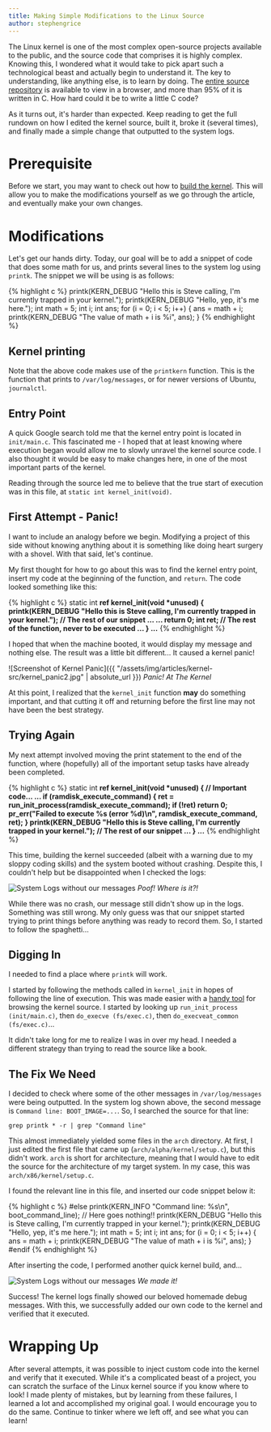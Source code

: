 ```yaml
---
title: Making Simple Modifications to the Linux Source
author: stephengrice
---
```


The Linux kernel is one of the most complex open-source projects available to the public, and the source code that comprises it is highly complex. Knowing this, I wondered what it would take to pick apart such a technological beast and actually begin to understand it. The key to understanding, like anything else, is to learn by doing. The [entire source repository](https://github.com/torvalds/linux) is available to view in a browser, and more than 95% of it is written in C. How hard could it be to write a little C code?

As it turns out, it's harder than expected. Keep reading to get the full rundown on how I edited the kernel source,  built it, broke it (several times), and finally made a simple change that outputted to the system logs.

# Prerequisite

Before we start, you may want to check out how to [build the kernel](http://pagekeysolutions.com/blog/2018/03/03/compile-the-linux-kernel-from-source.html). This will allow you to make the modifications yourself as we go through the article, and eventually make your own changes.

# Modifications

Let's get our hands dirty. Today, our goal will be to add a snippet of code that does some math for us, and prints several lines to the system log using `printk`. The snippet we will be using is as follows:

{% highlight c %}
printk(KERN_DEBUG "Hello this is Steve calling, I'm currently trapped in your kernel.");
printk(KERN_DEBUG "Hello, yep, it's me here.");
int math = 5;
int i;
int ans;
for (i = 0; i < 5; i++) {
    ans = math + i;
		printk(KERN_DEBUG "The value of math + i is %i", ans);
}
{% endhighlight %}

## Kernel printing

Note that the above code makes use of the `printkern` function. This is the function that prints to `/var/log/messages`, or for newer versions of Ubuntu, `journalctl`.

## Entry Point

A quick Google search told me that the kernel entry point is located in `init/main.c`. This fascinated me - I hoped that at least knowing where execution began would allow me to slowly unravel the kernel source code. I also thought it would be easy to make changes here, in one of the most important parts of the kernel.

Reading through the source led me to believe that the true start of execution was in this file, at `static int kernel_init(void)`.

## First Attempt - Panic!

I want to include an analogy before we begin. Modifying a project of this side without knowing anything about it is something like doing heart surgery with a shovel. With that said, let's continue.

My first thought for how to go about this was to find the kernel entry point, insert my code at the beginning of the function, and `return`. The code looked something like this:

{% highlight c %}
static int __ref kernel_init(void *unused)
{
	printk(KERN_DEBUG "Hello this is Steve calling, I'm currently trapped in your kernel.");
	// The rest of our snippet ...
	...
	return 0;
  int ret;
	// The rest of the function, never to be executed
	...
}
...__
{% endhighlight %}

I hoped that when the machine booted, it would display my message and nothing else. The result was a little bit different... It caused a kernel panic!

![Screenshot of Kernel Panic]({{ "/assets/img/articles/kernel-src/kernel_panic2.jpg" | absolute_url }})
*Panic! At The Kernel*

At this point, I realized that the `kernel_init` function __may__ do something important, and that cutting it off and returning before the first line may not have been the best strategy.

## Trying Again

My next attempt involved moving the print statement to the end of the function, where (hopefully) all of the important setup tasks have already been completed.

{% highlight c %}
static int __ref kernel_init(void *unused)
{
	// Important code...
	...
	if (ramdisk_execute_command) {
			ret = run_init_process(ramdisk_execute_command);
			if (!ret)
					return 0;
			pr_err("Failed to execute %s (error %d)\n",
						 ramdisk_execute_command, ret);
	}
	printk(KERN_DEBUG "Hello this is Steve calling, I'm currently trapped in your kernel.");
	// The rest of our snippet
	...
}
...__
{% endhighlight %}

This time, building the kernel succeeded (albeit with a warning due to my sloppy coding skills) and the system booted without crashing. Despite this, I couldn't help but be disappointed when I checked the logs:

![System Logs without our messages](/blog/assets/img/articles/kernel-src/syslog-pre-success.png)
*Poof! Where is it?!*

While there was no crash, our message still didn't show up in the logs. Something was still wrong. My only guess was that our snippet started trying to print things before anything was ready to record them. So, I started to follow the spaghetti...

## Digging In

I needed to find a place where `printk` will work.

I started by following the methods called in `kernel_init` in hopes of following the line of execution. This was made easier with a [handy tool](https://elixir.bootlin.com/linux/latest/source/init/main.c#L946) for browsing the kernel source. I started by looking up `run_init_process (init/main.c)`, then `do_execve (fs/exec.c)`, then `do_execveat_common (fs/exec.c)`...

It didn't take long for me to realize I was in over my head. I needed a different strategy than trying to read the source like a book.

## The Fix We Need

I decided to check where some of the other messages in `/var/log/messages` were being outputted. In the system log shown above, the second message is `Command line: BOOT_IMAGE=...`. So, I searched the source for that line:

```
grep printk * -r | grep "Command line"
```

This almost immediately yielded some files in the `arch` directory. At first, I just edited the first file that came up (`arch/alpha/kernel/setup.c`), but this didn't work. `arch` is short for architecture, meaning that I would have to edit the source for the architecture of my target system. In my case, this was `arch/x86/kernel/setup.c`.

I found the relevant line in this file, and inserted our code snippet below it:

{% highlight c %}
#else
    printk(KERN_INFO "Command line: %s\n", boot_command_line);
		// Here goes nothing!!
		printk(KERN_DEBUG "Hello this is Steve calling, I'm currently trapped in your kernel.");
		printk(KERN_DEBUG "Hello, yep, it's me here.");
		int math = 5;
		int i;
		int ans;
		for (i = 0; i < 5; i++) {
		    ans = math + i;
				printk(KERN_DEBUG "The value of math + i is %i", ans);
		}
#endif
{% endhighlight %}

After inserting the code, I performed another quick kernel build, and...

![System Logs without our messages](/blog/assets/img/articles/kernel-src/syslog-pre-success.png)
*We made it!*

Success! The kernel logs finally showed our beloved homemade debug messages. With this, we successfully added our own code to the kernel and verified that it executed.

# Wrapping Up

After several attempts, it was possible to inject custom code into the kernel and verify that it executed. While it's a complicated beast of a project, you can scratch the surface of the Linux kernel source if you know where to look! I made plenty of mistakes, but by learning from these failures, I learned a lot and accomplished my original goal. I would encourage you to do the same. Continue to tinker where we left off, and see what you can learn!
